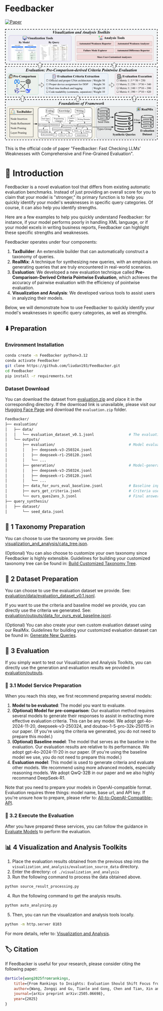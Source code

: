 # Feedbacker

[![Paper](https://img.shields.io/badge/arXiv-2505.06698-blue)](https://arxiv.org/abs/2505.06698)

![](./static/images/main.png)

This is the official code of paper "Feedbacker: Fast Checking LLMs’ Weaknesses with Comprehensive and Fine-Grained Evaluation".

# 📖 Introduction

Feedbacker is a novel evaluation tool that differs from existing automatic evaluation benchmarks. Instead of just providing an overall score for you to claim that your model is "stronger," its primary function is to help you quickly identify your model's weaknesses in specific query categories. Of course, it can also help you identify strengths. 

Here are a few examples to help you quickly understand Feedbacker: for instance, if your model performs poorly in handling XML language, or if your model excels in writing business reports, Feedbacker can highlight these specific strengths and weaknesses. 

Feedbacker operates under four components:  
1. **TaxBuilder**: An extensible builder that can automatically construct a taxonomy of queries.  
2. **RealMix**: A technique for synthesizing new queries, with an emphasis on generating queries that are truly encountered in real-world scenarios.  
3. **Evaluation**: We developed a new evaluation technique called **Pre-Comparison-Derived Criteria Pointwise Evaluation**, which achieves the accuracy of pairwise evaluation with the efficiency of pointwise evaluation.  
4. **Visualization and Analysis**: We developed various tools to assist users in analyzing their models.

Below, we will demonstrate how to use Feedbacker to quickly identify your model's weaknesses in specific query categories, as well as strengths. 

##  ⬇️ Preparation

### Environment Installation

```bash
conda create -n Feedbacker python=3.12
conda activate Feedbacker
git clone https://github.com/liudan193/Feedbacker.git
cd Feedbacker
pip install -r requirements.txt
```

### Dataset Download

You can download the dataset from [evaluation.zip](https://huggingface.co/datasets/DanliuDanliu/Feedbacker/resolve/main/evaluation.zip?download=true) and place it in the corresponding directory. If the download link is unavailable, please visit our [Hugging Face Page](https://huggingface.co/datasets/DanliuDanliu/Feedbacker/settings) and download the `evaluation.zip` folder. 

```bash
Feedbacker/
├── evaluation/
│   ├── data/
│   │   └── evaluation_dataset_v0.1.jsonl                # The evaluation dataset
│   └── outputs/
│       ├── evaluation/                                  # Model evaluation results
│       │   ├── deepseek-v3-250324.jsonl
│       │   ├── deepseek-r1-250120.jsonl
│       │   └── ...
│       ├── generation/                                  # Model-generated outputs
│       │   ├── deepseek-v3-250324.jsonl
│       │   ├── deepseek-r1-250120.jsonl
│       │   └── ...
│       ├── data_for_ours_eval_baseline.jsonl            # Baseline input for our evaluation
│       ├── ours_get_criteria.jsonl                      # Criteria used for our evaluation
│       └── ours_ques2ans_3.jsonl                        # Final answer generation results
├── query_synthesis/
│   ├── dataset/
│       └── seed_data.jsonl   
```

## 🌲 1 Taxonomy Preparation

You can choose to use the taxonomy we provide. See: [visualization_and_analysis/cata_tree.json](visualization_and_analysis/cata_tree.json).

(Optional) You can also choose to customize your own taxonomy since Feedbacker is highly extensible. Guidelines for building your customized taxonomy tree can be found in: [Build Customized Taxonomy Tree](taxonomy).

## 🎁 2 Dataset Preparation

You can choose to use the evaluation dataset we provide. See: [evaluation/data/evaluation_dataset_v0.1.jsonl](evaluation/data/evaluation_dataset_v0.1.jsonl).

If you want to use the criteria and baseline model we provide, you can directly use the criteria we generated. See: [evaluation/outputs/data_for_ours_eval_baseline.jsonl](evaluation/outputs/data_for_ours_eval_baseline.jsonl).

(Optional) You can also create your own custom evaluation dataset using our RealMix. Guidelines for building your customized evaluation dataset can be found in: [Generate New Queries](query_synthesis).

## 🎯 3 Evaluation

If you simply want to test our Visualization and Analysis Toolkits, you can directly use the generation and evaluation results we provided in [evaluation/outputs](evaluation/outputs).

### 🧩 3.1 Model Service Preparation

When you reach this step, we first recommend preparing several models:

1. **Model to be evaluated**: The model you want to evaluate.
2. **(Optional) Model for pre-comparison**: Our evaluation method requires several models to generate their responses to assist in extracting more effective evaluation criteria. This can be any model. We adopt gpt-4o-2024-11-20, deepseek-v3-250324, and doubao-1-5-pro-32k-250115 in our paper. (If you're using the criteria we generated, you do not need to prepare this model.)
3. **(Optional) Baseline model**: The model that serves as the baseline in the evaluation. Our evaluation results are relative to its performance. We adopt gpt-4o-2024-11-20 in our paper. (If you're using the baseline model we use, you do not need to prepare this model.)
4. **Evaluation model**: This model is used to generate criteria and evaluate other models. We recommend using more advanced models, especially reasoning models. We adopt QwQ-32B in our paper and we also highly recommand DeepSeek-R1. 

Note that you need to prepare your models in OpenAI-compatible format. Evaluation requires three things: model name, base url, and API key. If you're unsure how to prepare, please refer to: [All-to-OpenAI-Compatible-API](https://github.com/liudan193/All-to-OpenAI-Compatible-API). 

### 🚀 3.2 Execute the Evaluation

After you have prepared these services, you can follow the guidance in [Evaluate Models](evaluation) to perform the evaluation. 

## 📊 4 Visualization and Analysis Toolkits

1. Place the evaluation results obtained from the previous step into the `visualization_and_analysis/evaluation_source_data` directory.
2. Enter the directory: `cd ./visualization_and_analysis`
3. Run the following command to process the data obtained above.
```bash
python source_result_processing.py
```
4. Run the following command to get the analysis results.
```bash
python auto_analysing.py
```
5. Then, you can run the visualization and analysis tools locally.
```bash
python -m http.server 8103
```

For more details, refer to: [Visualization and Analysis](visualization_and_analysis).

## 🏷️ Citation

If Feedbacker is useful for your research, please consider citing the following paper: 

```bibtex
@article{wang2025fromrankings,
    title={From Rankings to Insights: Evaluation Should Shift Focus from Leaderboard to Feedback},
    author={Wang, Zongqi and Gu, Tianle and Gong, Chen and Tian, Xin and Bao, Siqi and Yang, Yujiu},
    journal={arXiv preprint arXiv:2505.06698},
    year={2025}
}
```